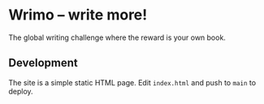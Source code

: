 # Wrimo – write more!

The global writing challenge where the reward is your own book.

## Development

The site is a simple static HTML page. Edit `index.html` and push to `main` to deploy.

